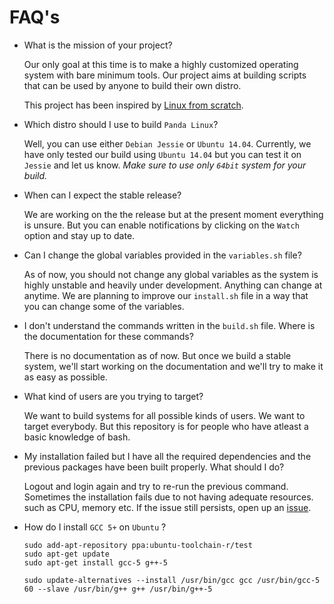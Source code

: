# FAQ's

- What is the mission of your project?

    Our only goal at this time is to make a highly customized operating system with bare minimum tools. Our project aims
    at building scripts that can be used by anyone to build their own distro.

    This project has been inspired by [Linux from scratch](www.linuxfromscratch.org).

- Which distro should I use to build `Panda Linux`?

    Well, you can use either `Debian Jessie` or `Ubuntu 14.04`. Currently, we have only tested our build using `Ubuntu 14.04`
    but you can test it on `Jessie` and let us know. *Make sure to use only `64bit` system for your build.*

- When can I expect the stable release?

    We are working on the the release but at the present moment everything is unsure. But you can enable notifications
    by clicking on the `Watch` option and stay up to date.

- Can I change the global variables provided in the `variables.sh` file?

    As of now, you should not change any global variables as the system is highly unstable and heavily under development.
    Anything can change at anytime. We are planning to improve our `install.sh` file in a way that you can change some
    of the variables.

- I don't understand the commands written in the `build.sh` file. Where is the documentation for these commands?

    There is no documentation as of now. But once we build a stable system, we'll start working on the documentation
    and we'll try to make it as easy as possible.

- What kind of users are you trying to target?

    We want to build systems for all possible kinds of users. We want to target everybody. But this repository is for
    people who have atleast a basic knowledge of bash.

- My installation failed but I have all the required dependencies and the previous packages have been built properly.
 What should I do?

    Logout and login again and try to re-run the previous command. Sometimes the installation fails due to not having adequate resources.
    such as CPU, memory etc. If the issue still persists, open up an [issue](https:github.com/PandaLinux/base-64/issues).
    
- How do I install `GCC 5+` on `Ubuntu` ?

    ```console
    sudo add-apt-repository ppa:ubuntu-toolchain-r/test
    sudo apt-get update
    sudo apt-get install gcc-5 g++-5
    
    sudo update-alternatives --install /usr/bin/gcc gcc /usr/bin/gcc-5 60 --slave /usr/bin/g++ g++ /usr/bin/g++-5
    ```